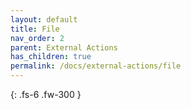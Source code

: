```yaml
---
layout: default
title: File
nav_order: 2
parent: External Actions
has_children: true
permalink: /docs/external-actions/file
---
```

{: .fs-6 .fw-300 }
